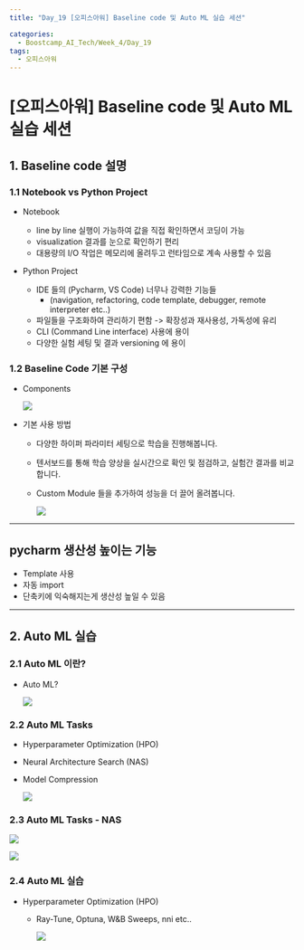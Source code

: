 ```yaml
---
title: "Day_19 [오피스아워] Baseline code 및 Auto ML 실습 세션"

categories:
  - Boostcamp_AI_Tech/Week_4/Day_19
tags:
  - 오피스아워
---
```


# [오피스아워] Baseline code 및 Auto ML 실습 세션

## 1. Baseline code 설명

### 1.1 Notebook vs Python Project

- Notebook
  - line by line 실행이 가능하여 값을 직접 확인하면서 코딩이 가능
  - visualization 결과를 눈으로 확인하기 편리
  - 대용량의 I/O 작업은 메모리에 올려두고 런타임으로 계속 사용할 수 있음

- Python Project
  - IDE 들의 (Pycharm, VS Code) 너무나 강력한 기능들
    - (navigation, refactoring, code template, debugger, remote interpreter etc..)
  - 파일들을 구조화하여 관리하기 편함 -> 확장성과 재사용성, 가독성에 유리
  - CLI (Command Line interface) 사용에 용이
  - 다양한 실험 세팅 및 결과 versioning 에 용이

### 1.2 Baseline Code 기본 구성

- Components

    ![]({{site.url}}/assets/images/2021-08-27-18-12-57.png)

- 기본 사용 방법
  - 다양한 하이퍼 파라미터 세팅으로 학습을 진행해봅니다.
  - 텐서보드를 통해 학습 양상을 실시간으로 확인 및 점검하고, 실험간 결과를 비교합니다.
  - Custom Module 들을 추가하여 성능을 더 끌어 올려봅니다.

    ![]({{site.url}}/assets/images/2021-08-27-18-14-47.png)

---

## pycharm 생산성 높이는 기능

- Template 사용
- 자동 import
- 단축키에 익숙해지는게 생산성 높일 수 있음

---

## 2. Auto ML 실습

### 2.1 Auto ML 이란?

- Auto ML?

  ![]({{site.url}}/assets/images/2021-08-27-18-56-32.png)

### 2.2 Auto ML Tasks

- Hyperparameter Optimization (HPO)
- Neural Architecture Search (NAS)
- Model Compression
  
    ![]({{site.url}}/assets/images/2021-08-27-18-58-10.png)

### 2.3 Auto ML Tasks - NAS

![]({{site.url}}/assets/images/2021-08-27-18-59-34.png)

![]({{site.url}}/assets/images/2021-08-27-19-03-57.png)

### 2.4 Auto ML 실습

- Hyperparameter Optimization (HPO)
  - Ray-Tune, Optuna, W&B Sweeps, nni etc..
    
    ![]({{site.url}}/assets/images/2021-08-27-19-05-30.png)

